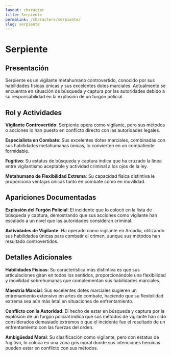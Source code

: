 ```yaml
---
layout: character
title: Serpiente
permalink: /characters/serpiente/
slug: serpiente
---
```


# Serpiente

## Presentación

Serpiente es un vigilante metahumano controvertido, conocido por sus habilidades físicas únicas y sus excelentes dotes marciales. Actualmente se encuentra en situación de búsqueda y captura por las autoridades debido a su responsabilidad en la explosión de un furgón policial.

## Rol y Actividades

**Vigilante Controvertido**: Serpiente opera como vigilante, pero sus métodos o acciones lo han puesto en conflicto directo con las autoridades legales.

**Especialista en Combate**: Sus excelentes dotes marciales, combinadas con sus habilidades metahumanas únicas, lo convierten en un combatiente formidable.

**Fugitivo**: Su estatus de búsqueda y captura indica que ha cruzado la línea entre vigilantismo aceptable y actividad criminal a los ojos de la ley.

**Metahumano de Flexibilidad Extrema**: Su capacidad física distintiva le proporciona ventajas únicas tanto en combate como en movilidad.

## Apariciones Documentadas

**Explosión del Furgón Policial**: El incidente que lo colocó en la lista de búsqueda y captura, demostrando que sus acciones como vigilante han escalado a un nivel que las autoridades consideran criminal.

**Actividades de Vigilante**: Ha operado como vigilante en Arcadia, utilizando sus habilidades únicas para combatir el crimen, aunque sus métodos han resultado controvertidos.

## Detalles Adicionales

**Habilidades Físicas**: Su característica más distintiva es que sus articulaciones giran en todos los sentidos, proporcionándole una flexibilidad y movilidad sobrehumanas que complementan sus habilidades marciales.

**Maestría Marcial**: Sus excelentes dotes marciales sugieren un entrenamiento extensivo en artes de combate, haciendo que su flexibilidad extrema sea aún más letal en situaciones de enfrentamiento.

**Conflicto con la Autoridad**: El hecho de estar en búsqueda y captura por la explosión de un furgón policial indica que sus métodos de vigilante han sido considerados demasiado extremos o que el incidente fue el resultado de un enfrentamiento con las fuerzas del orden.

**Ambigüedad Moral**: Su clasificación como vigilante, pero con estatus de fugitivo, lo coloca en una zona gris moral donde sus intenciones heroicas pueden estar en conflicto con sus métodos.